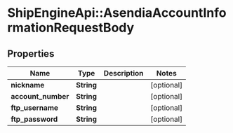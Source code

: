 # ShipEngineApi::AsendiaAccountInformationRequestBody

## Properties
Name | Type | Description | Notes
------------ | ------------- | ------------- | -------------
**nickname** | **String** |  | [optional] 
**account_number** | **String** |  | [optional] 
**ftp_username** | **String** |  | [optional] 
**ftp_password** | **String** |  | [optional] 


